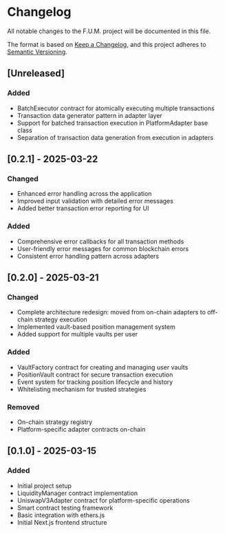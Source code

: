# Changelog

All notable changes to the F.U.M. project will be documented in this file.

The format is based on [Keep a Changelog](https://keepachangelog.com/en/1.0.0/),
and this project adheres to [Semantic Versioning](https://semver.org/spec/v2.0.0.html).

## [Unreleased]
### Added
- BatchExecutor contract for atomically executing multiple transactions
- Transaction data generator pattern in adapter layer
- Support for batched transaction execution in PlatformAdapter base class
- Separation of transaction data generation from execution in adapters

## [0.2.1] - 2025-03-22
### Changed
- Enhanced error handling across the application
- Improved input validation with detailed error messages
- Added better transaction error reporting for UI

### Added
- Comprehensive error callbacks for all transaction methods
- User-friendly error messages for common blockchain errors
- Consistent error handling pattern across adapters

## [0.2.0] - 2025-03-21
### Changed
- Complete architecture redesign: moved from on-chain adapters to off-chain strategy execution
- Implemented vault-based position management system
- Added support for multiple vaults per user

### Added
- VaultFactory contract for creating and managing user vaults
- PositionVault contract for secure transaction execution
- Event system for tracking position lifecycle and history
- Whitelisting mechanism for trusted strategies

### Removed
- On-chain strategy registry
- Platform-specific adapter contracts on-chain

## [0.1.0] - 2025-03-15
### Added
- Initial project setup
- LiquidityManager contract implementation
- UniswapV3Adapter contract for platform-specific operations
- Smart contract testing framework
- Basic integration with ethers.js
- Initial Next.js frontend structure
